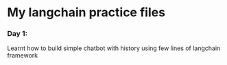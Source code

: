 # My langchain practice files

### Day 1: 
Learnt how to build simple chatbot with history using few lines of langchain framework
